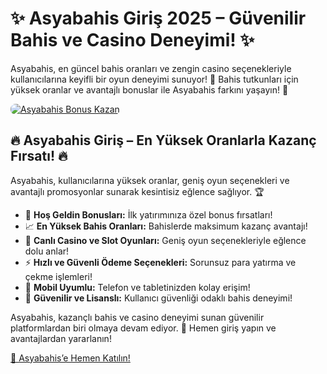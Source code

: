 <h1>✨ Asyabahis Giriş 2025 – Güvenilir Bahis ve Casino Deneyimi! ✨</h1>
<p>Asyabahis, en güncel bahis oranları ve zengin casino seçenekleriyle kullanıcılarına keyifli bir oyun deneyimi sunuyor! 🎰 Bahis tutkunları için yüksek oranlar ve avantajlı bonuslar ile Asyabahis farkını yaşayın! 💸</p>
<a href="https://linklerim.online/2058" title="Asyabahis Bonus Fırsatları">
    <img src="https://i.ibb.co/5K7Ks6w/zzzz3.gif" alt="Asyabahis Bonus Kazan" style="max-width:100%; height:auto; border-radius:8px;">
</a>
<div class="description">
    <h2>🔥 Asyabahis Giriş – En Yüksek Oranlarla Kazanç Fırsatı! 🔥</h2>
    <p>Asyabahis, kullanıcılarına yüksek oranlar, geniş oyun seçenekleri ve avantajlı promosyonlar sunarak kesintisiz eğlence sağlıyor. 🏆</p>
    <ul>
        <li>🎁 <strong>Hoş Geldin Bonusları:</strong> İlk yatırımınıza özel bonus fırsatları!</li>
        <li>📈 <strong>En Yüksek Bahis Oranları:</strong> Bahislerde maksimum kazanç avantajı!</li>
        <li>🎲 <strong>Canlı Casino ve Slot Oyunları:</strong> Geniş oyun seçenekleriyle eğlence dolu anlar!</li>
        <li>⚡️ <strong>Hızlı ve Güvenli Ödeme Seçenekleri:</strong> Sorunsuz para yatırma ve çekme işlemleri!</li>
        <li>📱 <strong>Mobil Uyumlu:</strong> Telefon ve tabletinizden kolay erişim!</li>
        <li>🔐 <strong>Güvenilir ve Lisanslı:</strong> Kullanıcı güvenliği odaklı bahis deneyimi!</li>
    </ul>
    <p>Asyabahis, kazançlı bahis ve casino deneyimi sunan güvenilir platformlardan biri olmaya devam ediyor. 🌟 Hemen giriş yapın ve avantajlardan yararlanın!</p>
    <a href="https://linklerim.online/2058" title="Asyabahis Giriş Adresi">🔗 Asyabahis’e Hemen Katılın!</a> 
</div>
